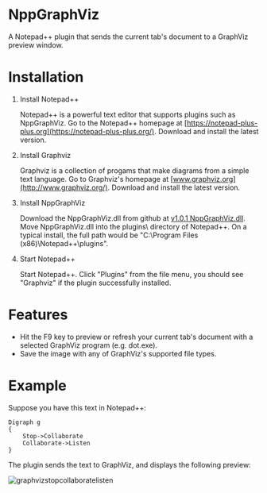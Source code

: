 # NppGraphViz
A Notepad++ plugin that sends the current tab's document to a GraphViz preview window.  

# Installation
1. Install Notepad++

    Notepad++ is a powerful text editor that supports plugins such as NppGraphViz.  Go to the Notepad++ homepage at [https://notepad-plus-plus.org](https://notepad-plus-plus.org/).  Download and install the latest version.

2. Install Graphviz

    Graphviz is a collection of progams that make diagrams from a simple text language.  Go to Graphviz's homepage at [www.graphviz.org](http://www.graphviz.org/).  Download and install the latest version.

3. Install NppGraphViz

    Download the NppGraphViz.dll from github at [v1.0.1 NppGraphViz.dll](https://github.com/jrebacz/NppGraphViz/releases/download/v1.0.1/NppGraphViz.dll).  Move NppGraphViz.dll into the plugins\ directory of Notepad++.  On a typical install, the full path would be "C:\Program Files (x86)\Notepad++\plugins\".

4. Start Notepad++

    Start Notepad++.  Click "Plugins" from the file menu, you should see "Graphviz" if the plugin successfully installed.

# Features
* Hit the F9 key to preview or refresh your current tab's document with a selected GraphViz program (e.g. dot.exe).
* Save the image with any of GraphViz's supported file types.

# Example
Suppose you have this text in Notepad++:
```
Digraph g
{
    Stop->Collaborate
    Collaborate->Listen
}
```
The plugin sends the text to GraphViz, and displays the following preview:

![graphvizstopcollaboratelisten](https://cloud.githubusercontent.com/assets/12651687/7903042/9c015e94-0795-11e5-9ac9-975c70113a4e.png)
